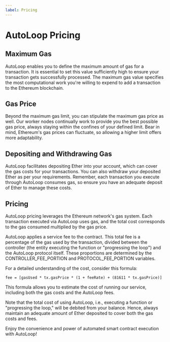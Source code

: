 ```yaml
---
label: Pricing
---
```


# AutoLoop Pricing

## Maximum Gas

AutoLoop enables you to define the maximum amount of gas for a transaction. It is essential to set this value sufficiently high to ensure your transaction gets successfully processed. The maximum gas value specifies the most computational work you're willing to expend to add a transaction to the Ethereum blockchain.

## Gas Price

Beyond the maximum gas limit, you can stipulate the maximum gas price as well. Our worker nodes continually work to provide you the best possible gas price, always staying within the confines of your defined limit. Bear in mind, Ethereum's gas prices can fluctuate, so allowing a higher limit offers more adaptability.

## Depositing and Withdrawing Gas

AutoLoop facilitates depositing Ether into your account, which can cover the gas costs for your transactions. You can also withdraw your deposited Ether as per your requirements. Remember, each transaction you execute through AutoLoop consumes gas, so ensure you have an adequate deposit of Ether to manage these costs.

## Pricing

AutoLoop pricing leverages the Ethereum network's gas system. Each transaction executed via AutoLoop uses gas, and the total cost corresponds to the gas consumed multiplied by the gas price.

AutoLoop applies a service fee to the contract. This total fee is a percentage of the gas used by the transaction, divided between the controller (the entity executing the function or "progressing the loop") and the AutoLoop protocol itself. These proportions are determined by the CONTROLLER_FEE_PORTION and PROTOCOL_FEE_PORTION variables.

For a detailed understanding of the cost, consider this formula:

```
fee = [gasUsed * tx.gasPrice * (1 + feeRate) + (81611 * tx.gasPrice)]
```

This formula allows you to estimate the cost of running our service, including both the gas costs and the AutoLoop fees.

Note that the total cost of using AutoLoop, i.e., executing a function or "progressing the loop," will be debited from your balance. Hence, always maintain an adequate amount of Ether deposited to cover both the gas costs and fees.

Enjoy the convenience and power of automated smart contract execution with AutoLoop!
